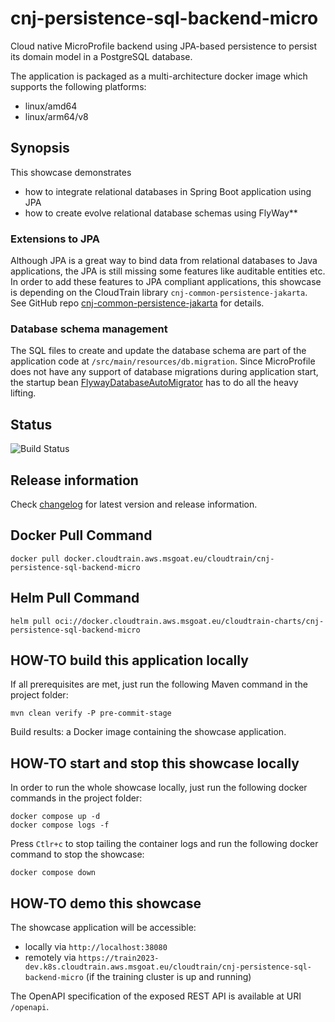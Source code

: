 # cnj-persistence-sql-backend-micro

Cloud native MicroProfile backend using JPA-based persistence to persist its domain model in a PostgreSQL database.

The application is packaged as a multi-architecture docker image which supports the following platforms:
* linux/amd64
* linux/arm64/v8

## Synopsis

This showcase demonstrates
* how to integrate relational databases in Spring Boot application using JPA
* how to create evolve relational database schemas using FlyWay**

### Extensions to JPA

Although JPA is a great way to bind data from relational databases to Java applications, the JPA is still missing some
features like auditable entities etc. In order to add these features to JPA compliant applications, this showcase is
depending on the CloudTrain library `cnj-common-persistence-jakarta`.
See GitHub repo [cnj-common-persistence-jakarta](https://github.com/msgoat/cnj-common-persistence-jakarta) for details.

### Database schema management

The SQL files to create and update the database schema are part of the application code at `/src/main/resources/db.migration`.
Since MicroProfile does not have any support of database migrations during application start, the startup bean
[FlywayDatabaseAutoMigrator](src/main/java/group/msg/at/cloud/cloudtrain/adapter/persistence/migration/FlywayDatabaseAutoMigrator.java)
has to do all the heavy lifting.

## Status

![Build Status](https://codebuild.eu-west-1.amazonaws.com/badges?uuid=eyJlbmNyeXB0ZWREYXRhIjoiS0w4OGNSVFdmUlVraHlobDI5eGJYWk1nRW9aSThTb3U0RGpZLzMzczlWUE5TWEJQWVFNUkUvRngvT2doK0RsYXlZV2xqcFZ5NmJpRUhFazdCcWZGclQwPSIsIml2UGFyYW1ldGVyU3BlYyI6Ik9RbWpkVU0wRjRwd3VWWCsiLCJtYXRlcmlhbFNldFNlcmlhbCI6MX0%3D&branch=main)

## Release information

Check [changelog](changelog.md) for latest version and release information.

## Docker Pull Command

`docker pull docker.cloudtrain.aws.msgoat.eu/cloudtrain/cnj-persistence-sql-backend-micro`

## Helm Pull Command

`helm pull oci://docker.cloudtrain.aws.msgoat.eu/cloudtrain-charts/cnj-persistence-sql-backend-micro`

## HOW-TO build this application locally

If all prerequisites are met, just run the following Maven command in the project folder:

```shell 
mvn clean verify -P pre-commit-stage
```

Build results: a Docker image containing the showcase application.

## HOW-TO start and stop this showcase locally

In order to run the whole showcase locally, just run the following docker commands in the project folder:

```shell 
docker compose up -d
docker compose logs -f 
```

Press `Ctlr+c` to stop tailing the container logs and run the following docker command to stop the showcase:

```shell 
docker compose down
```

## HOW-TO demo this showcase

The showcase application will be accessible:
* locally via `http://localhost:38080`
* remotely via `https://train2023-dev.k8s.cloudtrain.aws.msgoat.eu/cloudtrain/cnj-persistence-sql-backend-micro` (if the training cluster is up and running)

The OpenAPI specification of the exposed REST API is available at URI `/openapi`.
